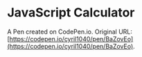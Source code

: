 # JavaScript Calculator

A Pen created on CodePen.io. Original URL: [https://codepen.io/cyril1040/pen/BaZovEo](https://codepen.io/cyril1040/pen/BaZovEo).


